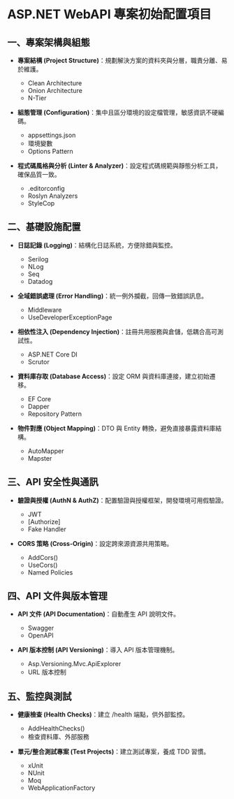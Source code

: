 # ASP.NET WebAPI 專案初始配置項目

## 一、專案架構與組態

- **專案結構 (Project Structure)**：規劃解決方案的資料夾與分層，職責分離、易於維護。
  - Clean Architecture
  - Onion Architecture
  - N-Tier

- **組態管理 (Configuration)**：集中且區分環境的設定檔管理，敏感資訊不硬編碼。
  - appsettings.json
  - 環境變數
  - Options Pattern

- **程式碼風格與分析 (Linter & Analyzer)**：設定程式碼規範與靜態分析工具，確保品質一致。
  - .editorconfig
  - Roslyn Analyzers
  - StyleCop

## 二、基礎設施配置

- **日誌記錄 (Logging)**：結構化日誌系統，方便除錯與監控。
  - Serilog
  - NLog
  - Seq
  - Datadog

- **全域錯誤處理 (Error Handling)**：統一例外攔截，回傳一致錯誤訊息。
  - Middleware
  - UseDeveloperExceptionPage

- **相依性注入 (Dependency Injection)**：註冊共用服務與倉儲，低耦合高可測試性。
  - ASP.NET Core DI
  - Scrutor

- **資料庫存取 (Database Access)**：設定 ORM 與資料庫連接，建立初始遷移。
  - EF Core
  - Dapper
  - Repository Pattern

- **物件對應 (Object Mapping)**：DTO 與 Entity 轉換，避免直接暴露資料庫結構。
  - AutoMapper
  - Mapster

## 三、API 安全性與通訊

- **驗證與授權 (AuthN & AuthZ)**：配置驗證與授權框架，開發環境可用假驗證。
  - JWT
  - [Authorize]
  - Fake Handler

- **CORS 策略 (Cross-Origin)**：設定跨來源資源共用策略。
  - AddCors()
  - UseCors()
  - Named Policies

## 四、API 文件與版本管理

- **API 文件 (API Documentation)**：自動產生 API 說明文件。
  - Swagger
  - OpenAPI

- **API 版本控制 (API Versioning)**：導入 API 版本管理機制。
  - Asp.Versioning.Mvc.ApiExplorer
  - URL 版本控制

## 五、監控與測試

- **健康檢查 (Health Checks)**：建立 /health 端點，供外部監控。
  - AddHealthChecks()
  - 檢查資料庫、外部服務

- **單元/整合測試專案 (Test Projects)**：建立測試專案，養成 TDD 習慣。
  - xUnit
  - NUnit
  - Moq
  - WebApplicationFactory
